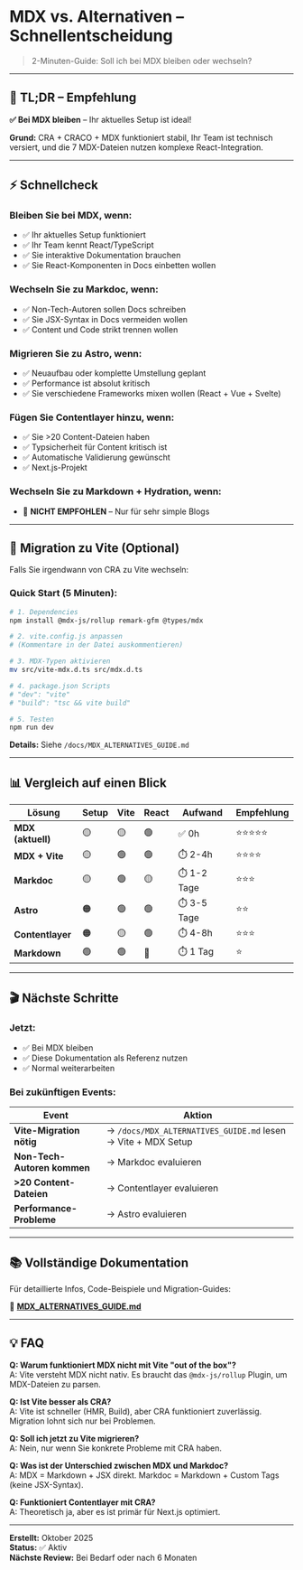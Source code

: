 # MDX vs. Alternativen – Schnellentscheidung

> 2-Minuten-Guide: Soll ich bei MDX bleiben oder wechseln?

---

## 🎯 TL;DR – Empfehlung

**✅ Bei MDX bleiben** – Ihr aktuelles Setup ist ideal!

**Grund:** CRA + CRACO + MDX funktioniert stabil, Ihr Team ist technisch versiert, und die 7 MDX-Dateien nutzen komplexe React-Integration.

---

## ⚡ Schnellcheck

### Bleiben Sie bei MDX, wenn:

- ✅ Ihr aktuelles Setup funktioniert
- ✅ Ihr Team kennt React/TypeScript
- ✅ Sie interaktive Dokumentation brauchen
- ✅ Sie React-Komponenten in Docs einbetten wollen

### Wechseln Sie zu Markdoc, wenn:

- ✅ Non-Tech-Autoren sollen Docs schreiben
- ✅ Sie JSX-Syntax in Docs vermeiden wollen
- ✅ Content und Code strikt trennen wollen

### Migrieren Sie zu Astro, wenn:

- ✅ Neuaufbau oder komplette Umstellung geplant
- ✅ Performance ist absolut kritisch
- ✅ Sie verschiedene Frameworks mixen wollen (React + Vue + Svelte)

### Fügen Sie Contentlayer hinzu, wenn:

- ✅ Sie >20 Content-Dateien haben
- ✅ Typsicherheit für Content kritisch ist
- ✅ Automatische Validierung gewünscht
- ✅ Next.js-Projekt

### Wechseln Sie zu Markdown + Hydration, wenn:

- 🚫 **NICHT EMPFOHLEN** – Nur für sehr simple Blogs

---

## 🔄 Migration zu Vite (Optional)

Falls Sie irgendwann von CRA zu Vite wechseln:

### Quick Start (5 Minuten):

```bash
# 1. Dependencies
npm install @mdx-js/rollup remark-gfm @types/mdx

# 2. vite.config.js anpassen
# (Kommentare in der Datei auskommentieren)

# 3. MDX-Typen aktivieren
mv src/vite-mdx.d.ts src/mdx.d.ts

# 4. package.json Scripts
# "dev": "vite"
# "build": "tsc && vite build"

# 5. Testen
npm run dev
```

**Details:** Siehe `/docs/MDX_ALTERNATIVES_GUIDE.md`

---

## 📊 Vergleich auf einen Blick

| Lösung | Setup | Vite | React | Aufwand | Empfehlung |
|--------|-------|------|-------|---------|------------|
| **MDX (aktuell)** | 🟡 | 🟡 | 🟢 | ✅ 0h | ⭐⭐⭐⭐⭐ |
| **MDX + Vite** | 🟡 | 🟢 | 🟢 | ⏱️ 2-4h | ⭐⭐⭐⭐ |
| **Markdoc** | 🟡 | 🟢 | 🟡 | ⏱️ 1-2 Tage | ⭐⭐⭐ |
| **Astro** | 🟠 | 🟢 | 🟢 | ⏱️ 3-5 Tage | ⭐⭐ |
| **Contentlayer** | 🟠 | 🟡 | 🟢 | ⏱️ 4-8h | ⭐⭐⭐ |
| **Markdown** | 🟢 | 🟢 | 🔴 | ⏱️ 1 Tag | ⭐ |

---

## 🎬 Nächste Schritte

### Jetzt:
- ✅ Bei MDX bleiben
- ✅ Diese Dokumentation als Referenz nutzen
- ✅ Normal weiterarbeiten

### Bei zukünftigen Events:

| Event | Aktion |
|-------|--------|
| **Vite-Migration nötig** | → `/docs/MDX_ALTERNATIVES_GUIDE.md` lesen → Vite + MDX Setup |
| **Non-Tech-Autoren kommen** | → Markdoc evaluieren |
| **>20 Content-Dateien** | → Contentlayer evaluieren |
| **Performance-Probleme** | → Astro evaluieren |

---

## 📚 Vollständige Dokumentation

Für detaillierte Infos, Code-Beispiele und Migration-Guides:

📖 **[MDX_ALTERNATIVES_GUIDE.md](./MDX_ALTERNATIVES_GUIDE.md)**

---

## 💡 FAQ

**Q: Warum funktioniert MDX nicht mit Vite "out of the box"?**  
A: Vite versteht MDX nicht nativ. Es braucht das `@mdx-js/rollup` Plugin, um MDX-Dateien zu parsen.

**Q: Ist Vite besser als CRA?**  
A: Vite ist schneller (HMR, Build), aber CRA funktioniert zuverlässig. Migration lohnt sich nur bei Problemen.

**Q: Soll ich jetzt zu Vite migrieren?**  
A: Nein, nur wenn Sie konkrete Probleme mit CRA haben.

**Q: Was ist der Unterschied zwischen MDX und Markdoc?**  
A: MDX = Markdown + JSX direkt. Markdoc = Markdown + Custom Tags (keine JSX-Syntax).

**Q: Funktioniert Contentlayer mit CRA?**  
A: Theoretisch ja, aber es ist primär für Next.js optimiert.

---

**Erstellt:** Oktober 2025  
**Status:** ✅ Aktiv  
**Nächste Review:** Bei Bedarf oder nach 6 Monaten


